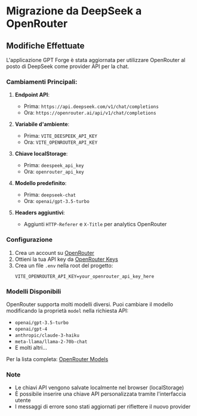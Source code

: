 # Migrazione da DeepSeek a OpenRouter

## Modifiche Effettuate

L'applicazione GPT Forge è stata aggiornata per utilizzare OpenRouter al posto di DeepSeek come provider API per la chat.

### Cambiamenti Principali:

1. **Endpoint API**: 
   - Prima: `https://api.deepseek.com/v1/chat/completions`
   - Ora: `https://openrouter.ai/api/v1/chat/completions`

2. **Variabile d'ambiente**:
   - Prima: `VITE_DEESPEEK_API_KEY`
   - Ora: `VITE_OPENROUTER_API_KEY`

3. **Chiave localStorage**:
   - Prima: `deespeek_api_key`
   - Ora: `openrouter_api_key`

4. **Modello predefinito**:
   - Prima: `deepseek-chat`
   - Ora: `openai/gpt-3.5-turbo`

5. **Headers aggiuntivi**:
   - Aggiunti `HTTP-Referer` e `X-Title` per analytics OpenRouter

### Configurazione

1. Crea un account su [OpenRouter](https://openrouter.ai)
2. Ottieni la tua API key da [OpenRouter Keys](https://openrouter.ai/keys)
3. Crea un file `.env` nella root del progetto:
   ```
   VITE_OPENROUTER_API_KEY=your_openrouter_api_key_here
   ```

### Modelli Disponibili

OpenRouter supporta molti modelli diversi. Puoi cambiare il modello modificando la proprietà `model` nella richiesta API:

- `openai/gpt-3.5-turbo`
- `openai/gpt-4`
- `anthropic/claude-3-haiku`
- `meta-llama/llama-2-70b-chat`
- E molti altri...

Per la lista completa: [OpenRouter Models](https://openrouter.ai/docs#models)

### Note

- Le chiavi API vengono salvate localmente nel browser (localStorage)
- È possibile inserire una chiave API personalizzata tramite l'interfaccia utente
- I messaggi di errore sono stati aggiornati per riflettere il nuovo provider

